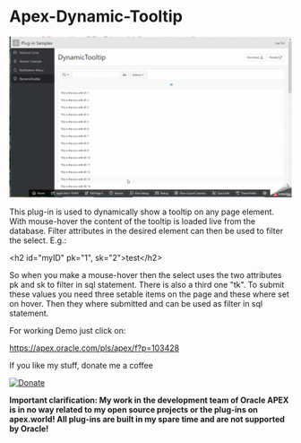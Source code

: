  # Apex-Dynamic-Tooltip

![Screenshot](https://github.com/RonnyWeiss/Apex-Dynamic-Tooltip/blob/master/screenshot.gif?raw=true)

This plug-in is used to dynamically show a tooltip on any page element. With mouse-hover the content of the tooltip is loaded live from the database. Filter attributes in the desired element can then be used to filter the select. E.g.:

&lt;h2 id=&quot;myID&quot; pk=&quot;1&quot;, sk=&quot;2&quot;&gt;test&lt;/h2&gt;

So when you make a mouse-hover then the select uses the two attributes pk and sk to filter in sql statement. There is also a third one &quot;tk&quot;. To submit these values you need three setable items on the page and these where set on hover. Then they where submitted and can be used as filter in sql statement.

For working Demo just click on:

https://apex.oracle.com/pls/apex/f?p=103428

If you like my stuff, donate me a coffee

[![Donate](https://img.shields.io/badge/Donate-PayPal-green.svg)](https://www.paypal.me/RonnyW1)

**Important clarification: My work in the development team of Oracle APEX is in no way related to my open source projects or the plug-ins on apex.world! All plug-ins are built in my spare time and are not supported by Oracle!**